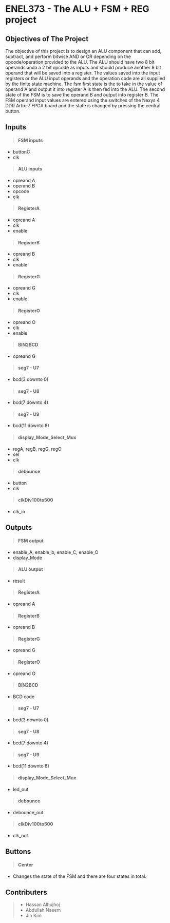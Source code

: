 # ENEL373 - The ALU + FSM + REG project


## Objectives of The Project
The objective of this project is to design an ALU component that can add, subtract, and perform bitwise AND or OR depending on the opcode/operation provided to the ALU.
The ALU should have two 8 bit operands anda a 2 bit opcode as inputs and should produce another 8 bit operand that will be saved into a register. 
The values saved into the input registers or the ALU input operands and the operation code are all supplied by the finite state machine. 
The fsm first state is the to take in the value of operand A and output it into register A is then fed into the ALU. 
The second state of the FSM is to save the operand B and output into register B. 
The FSM operand input values are entered using the switches of the Nexys 4 DDR Artix-7 FPGA board and the state is changed by pressing the central button.


## Inputs

> #### FSM inputs
- buttonC
- clk

> #### ALU inputs
- opreand A
- operand B
- opcode
- clk

> #### RegisterA
- opreand A
- clk
- enable

> #### RegisterB
- opreand B
- clk
- enable

> #### RegisterG
- opreand G
- clk
- enable

> #### RegisterO
- opreand O
- clk
- enable

> #### BIN2BCD
- opreand G

> #### seg7 - U7
- bcd(3 downto 0)

> #### seg7 - U8
- bcd(7 downto 4)

> #### seg7 - U9
- bcd(11 downto 8)

> #### display_Mode_Select_Mux
- regA, regB, regG, regO
- sel
- clk

> #### debounce
- button
- clk

> #### clkDiv100to500
- clk_in

## Outputs

> #### FSM output
- enable_A, enable_b, enable_C, enable_O 
- display_Mode

> #### ALU output
- result

> #### RegisterA
- opreand A

> #### RegisterB
- opreand B

> #### RegisterG
- opreand G

> #### RegisterO
- opreand O

> #### BIN2BCD
- BCD code

> #### seg7 - U7
- bcd(3 downto 0)

> #### seg7 - U8
- bcd(7 downto 4)

> #### seg7 - U9
- bcd(11 downto 8)

> #### display_Mode_Select_Mux
- led_out

> #### debounce
- debounce_out

> #### clkDiv100to500
- clk_out

## Buttons

> #### Center
- Changes the state of the FSM and there are four states in total.

## Contributers
> - Hassan Alhujhoj
> - Abdullah Naeem 
> - Jin Kim
